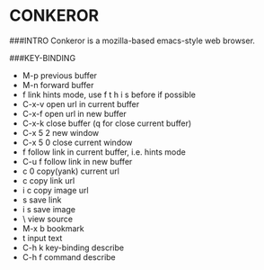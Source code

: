 CONKEROR 
==========

###INTRO
Conkeror is a mozilla-based emacs-style web browser.

###KEY-BINDING
* M-p     previous buffer
* M-n     forward buffer
* f       link hints mode, use f t h i s before if possible
* C-x-v   open url in current buffer
* C-x-f   open url in new buffer
* C-x-k   close buffer (q for close current buffer)
* C-x 5 2 new window
* C-x 5 0 close current window
* f       follow link in current buffer, i.e. hints mode
* C-u f   follow link in new buffer
* c 0     copy(yank) current url
* c       copy link url
* i c     copy image url
* s       save link
* i s     save image
* \\      view source
* M-x b   bookmark
* t       input text
* C-h k   key-binding describe
* C-h f   command describe
